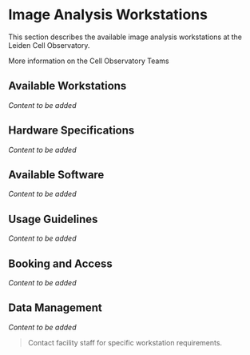 # Image Analysis Workstations

This section describes the available image analysis workstations at the Leiden Cell Observatory.

More information on the Cell Observatory Teams

## Available Workstations

*Content to be added*

## Hardware Specifications

*Content to be added*

## Available Software

*Content to be added*

## Usage Guidelines

*Content to be added*

## Booking and Access

*Content to be added*

## Data Management

*Content to be added*

> Contact facility staff for specific workstation requirements.
<!-- {blockquote:.is-info} -->